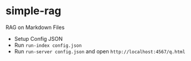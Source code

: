 # simple-rag

RAG on Markdown Files

- Setup Config JSON
- Run `run-index config.json`
- Run `run-server config.json` and open `http://localhost:4567/q.html`